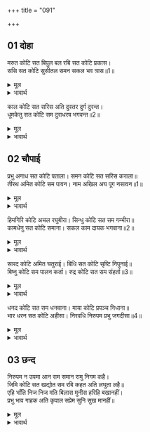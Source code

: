 +++
title = "091"

+++


## 01 दोहा
मरुत कोटि सत बिपुल बल रबि सत कोटि प्रकास।  
ससि सत कोटि सुसीतल समन सकल भव त्रास॥1॥  

<details><summary>मूल</summary>

मरुत कोटि सत बिपुल बल रबि सत कोटि प्रकास।  
ससि सत कोटि सुसीतल समन सकल भव त्रास॥1॥  
</details>

<details><summary>भावार्थ</summary>

 अरबों पवन के समान उनमें महान्‌ बल है और अरबों सूर्यों के समान प्रकाश है। अरबों चन्द्रमाओं के समान वे शीतल और संसार के समस्त भयों का नाश करने वाले हैं॥1॥  
</details>

काल कोटि सत सरिस अति दुस्तर दुर्ग दुरन्त।  
धूमकेतु सत कोटि सम दुराधरष भगवन्त॥2॥  

<details><summary>मूल</summary>

काल कोटि सत सरिस अति दुस्तर दुर्ग दुरन्त।  
धूमकेतु सत कोटि सम दुराधरष भगवन्त॥2॥  
</details>

<details><summary>भावार्थ</summary>

अरबों कालों के समान वे अत्यन्त दुस्तर, दुर्गम और दुरन्त हैं। वे भगवान्‌ अरबों धूमकेतुओं (पुच्छल तारों) के समान अत्यन्त प्रबल हैं॥2॥  
</details>





## 02 चौपाई
प्रभु अगाध सत कोटि पताला। समन कोटि सत सरिस कराला॥  
तीरथ अमित कोटि सम पावन। नाम अखिल अघ पूग नसावन॥1॥  

<details><summary>मूल</summary>

प्रभु अगाध सत कोटि पताला। समन कोटि सत सरिस कराला॥  
तीरथ अमित कोटि सम पावन। नाम अखिल अघ पूग नसावन॥1॥  
</details>

<details><summary>भावार्थ</summary>

अरबों पातालों के समान प्रभु अथाह हैं। अरबों यमराजों के समान भयानक हैं। अनन्तकोटि तीर्थों के समान वे पवित्र करने वाले हैं। उनका नाम सम्पूर्ण पापसमूह का नाश करने वाला है॥1॥  
</details>

हिमगिरि कोटि अचल रघुबीरा। सिन्धु कोटि सत सम गम्भीरा॥  
कामधेनु सत कोटि समाना। सकल काम दायक भगवाना॥2॥  

<details><summary>मूल</summary>

हिमगिरि कोटि अचल रघुबीरा। सिन्धु कोटि सत सम गम्भीरा॥  
कामधेनु सत कोटि समाना। सकल काम दायक भगवाना॥2॥  
</details>

<details><summary>भावार्थ</summary>

श्री रघुवीर करोडों हिमालयों के समान अचल (स्थिर) हैं और अरबों समुद्रों के समान गहरे हैं। भगवान्‌ अरबों कामधेनुओं के समान सब कामनाओं (इच्छित पदार्थों) के देने वाले हैं॥3॥  
</details>

सारद कोटि अमित चतुराई। बिधि सत कोटि सृष्टि निपुनाई॥  
बिष्नु कोटि सम पालन कर्ता। रुद्र कोटि सत सम संहर्ता॥3॥  

<details><summary>मूल</summary>

सारद कोटि अमित चतुराई। बिधि सत कोटि सृष्टि निपुनाई॥  
बिष्नु कोटि सम पालन कर्ता। रुद्र कोटि सत सम संहर्ता॥3॥  
</details>

<details><summary>भावार्थ</summary>

उनमें अनन्तकोटि सरस्वतियों के समान चतुरता है। अरबों ब्रह्माओं के समान सृष्टि रचना की निपुणता है। वे करोडों विष्णुओं के समान पालन करने वाले और अरबों रुद्रों के समान संहार करने वाले हैं॥3॥  
</details>

धनद कोटि सत सम धनवाना। माया कोटि प्रपञ्च निधाना॥  
भार धरन सत कोटि अहीसा। निरवधि निरुपम प्रभु जगदीसा॥4॥  

<details><summary>मूल</summary>

धनद कोटि सत सम धनवाना। माया कोटि प्रपञ्च निधाना॥  
भार धरन सत कोटि अहीसा। निरवधि निरुपम प्रभु जगदीसा॥4॥  
</details>

<details><summary>भावार्थ</summary>

वे अरबों कुबेरों के समान धनवान्‌ और करोडों मायाओं के समान सृष्टि के खजाने हैं। बोझ उठाने में वे अरबों शेषों के समान हैं। (अधिक क्या) जगदीश्वर प्रभु श्री रामजी (सभी बातों में) सीमारहित और उपमारहित हैं॥4॥  
</details>

<div class="audioEmbed"  caption="AIR-वाचनम्" src="https://archive
.org/download/rAmcharitmAnas-AIR/EPI-388.mp3"></div>


## 03 छन्द
निरुपम न उपमा आन राम समान रामु निगम कहै।  
जिमि कोटि सत खद्योत सम रबि कहत अति लघुता लहै॥  
एहि भाँति निज निज मति बिलास मुनीस हरिहि बखानहीं।  
प्रभु भाव गाहक अति कृपाल सप्रेम सुनि सुख मानहीं॥  

<details><summary>मूल</summary>

निरुपम न उपमा आन राम समान रामु निगम कहै।  
जिमि कोटि सत खद्योत सम रबि कहत अति लघुता लहै॥  
एहि भाँति निज निज मति बिलास मुनीस हरिहि बखानहीं।  
प्रभु भाव गाहक अति कृपाल सप्रेम सुनि सुख मानहीं॥  
</details>

<details><summary>भावार्थ</summary>

श्री रामजी उपमारहित हैं, उनकी कोई दूसरी उपमा है ही नहीं। श्री राम के समान श्री राम ही हैं, ऐसा वेद कहते हैं। जैसे अरबों जुगनुओं के समान कहने से सूर्य। (प्रशंसा को नहीं वरन) अत्यन्त लघुता को ही प्राप्त होता है (सूर्य की निन्दा ही होती है)। इसी प्रकार अपनी-अपनी बुद्धि के विकास के अनुसार मुनीश्वर श्री हरि का वर्णन करते हैं, किन्तु प्रभु भक्तों के भावमात्र को ग्रहण करने वाले और अत्यन्त कपालु हैं। वे उस वर्णन को प्रेमसहित सुनकर सुख मानते हैं।  
</details>

